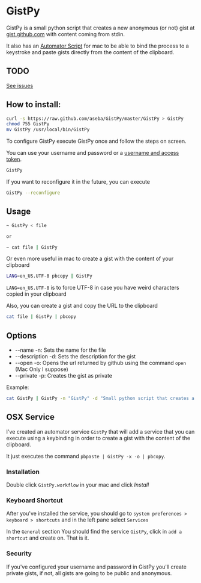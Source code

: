 # GistPy

GistPy is a small python script that creates a new anonymous (or not) gist at [gist.github.com](https://gist.github.com/) with content coming from stdin.

It also has an [Automator Script](#osx-service) for mac to be able to bind the process to a keystroke and paste gists directly from the content of the clipboard.

## TODO

[See issues](https://github.com/aseba/GistPy/issues)

## How to install:

```bash
curl -s https://raw.github.com/aseba/GistPy/master/GistPy > GistPy
chmod 755 GistPy
mv GistPy /usr/local/bin/GistPy
```

To configure GistPy execute GistPy once and follow the steps on screen.

You can use your username and password or a [username and access token](https://help.github.com/articles/creating-an-access-token-for-command-line-use).

```bash
GistPy
```

If you want to reconfigure it in the future, you can execute

```bash
GistPy --reconfigure
```

## Usage
```bash
~ GistPy < file

or

~ cat file | GistPy
```

Or even more useful in mac to create a gist with the content of your clipboard

```bash
LANG=en_US.UTF-8 pbcopy | GistPy
```

`LANG=en_US.UTF-8` is to force UTF-8 in case you have weird characters copied in your clipboard

Also, you can create a gist and copy the URL to the clipboard

```bash
cat file | GistPy | pbcopy
```

## Options
* --name -n: Sets the name for the file
* --description -d: Sets the description for the gist
* --open -o: Opens the url returned by github using the command `open` (Mac Only I suppose)
* --private -p: Creates the gist as private

Example:
```bash
cat GistPy | GistPy -n "GistPy" -d "Small python script that creates a new anonymous gist with content coming from stdin" -o -p -U aseba -P shhthisisasecret
```

## OSX Service

I've created an automator service `GistPy` that will add a service that you can execute using a keybinding in order to create a gist with the content of the clipboard.

It just executes the command `pbpaste | GistPy -x -o | pbcopy`.

### Installation

Double click `GistPy.workflow` in your mac and click *Install*

### Keyboard Shortcut

After you've installed the service, you should go to `system preferences > keyboard > shortcuts` and in the left pane select `Services`

In the `General` section You should find the service `GistPy`, click in `add a shortcut` and create on. That is it.

### Security

If you've configured your username and password in GistPy you'll create private gists, if not, all gists are going to be public and anonymous.
